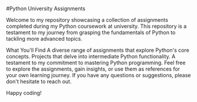 #Python University Assignments

Welcome to my repository showcasing a collection of assignments completed during my Python coursework at university. This repository is a testament to my journey from grasping the fundamentals of Python to tackling more advanced topics.

What You'll Find
A diverse range of assignments that explore Python's core concepts.
Projects that delve into intermediate Python functionality.
A testament to my commitment to mastering Python programming.
Feel free to explore the assignments, gain insights, or use them as references for your own learning journey. If you have any questions or suggestions, please don't hesitate to reach out.

Happy coding!
